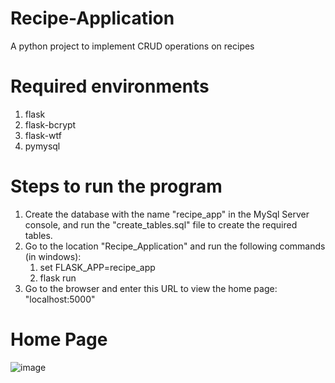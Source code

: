 # Recipe-Application
A python project to implement CRUD operations on recipes

# Required environments
1. flask
2. flask-bcrypt
3. flask-wtf
4. pymysql

# Steps to run the program
1. Create the database with the name "recipe_app" in the MySql Server console, and run the "create_tables.sql" file to create the required tables.
2. Go to the location "Recipe_Application" and run the following commands (in windows):
    1. set FLASK_APP=recipe_app
    2. flask run
3. Go to the browser and enter this URL to view the home page: "localhost:5000"

# Home Page
![image](https://user-images.githubusercontent.com/25068089/45043622-52933580-b033-11e8-97b7-397932993cc9.png)
